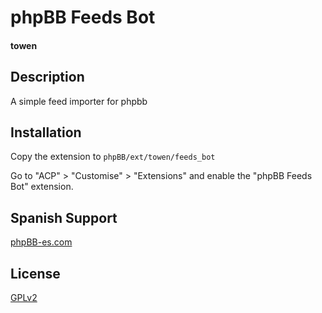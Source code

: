 # phpBB Feeds Bot
#### towen

## Description

A simple feed importer for phpbb

## Installation

Copy the extension to `phpBB/ext/towen/feeds_bot`

Go to "ACP" > "Customise" > "Extensions" and enable the "phpBB Feeds Bot" extension.

## Spanish Support

[phpBB-es.com](http://phpbb-es.com/foro/viewtopic.php?f=xxx&t=xxxx&p=xxxx)


## License

[GPLv2](license.txt)
